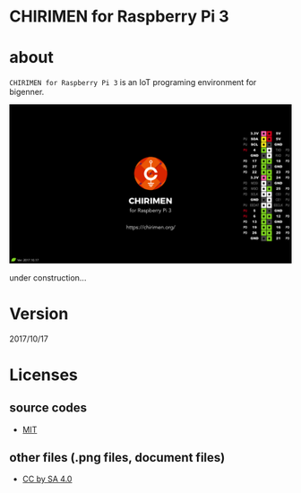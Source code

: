# CHIRIMEN for Raspberry Pi 3

# about

`CHIRIMEN for Raspberry Pi 3` is an IoT programing environment for bigenner.

![wallpaper](./env/_gc/wallpaper/wallpaper-720P.png)

under construction...

# Version

2017/10/17

# Licenses

## source codes

- [MIT](https://opensource.org/licenses/mit-license.php)

## other files (.png files, document files)

- [CC by SA 4.0](https://creativecommons.org/licenses/by-sa/4.0/)




